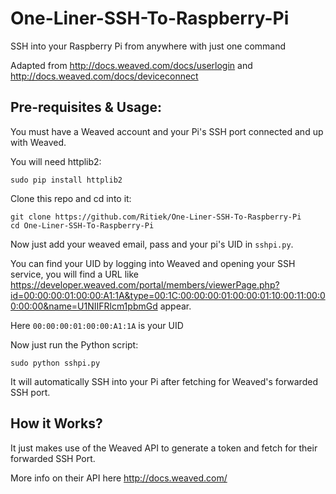 # One-Liner-SSH-To-Raspberry-Pi

SSH into your Raspberry Pi from anywhere with just one command

Adapted from http://docs.weaved.com/docs/userlogin and http://docs.weaved.com/docs/deviceconnect

## Pre-requisites & Usage:

You must have a Weaved account and your Pi's SSH port connected and up with Weaved.

You will need httplib2:

`sudo pip install httplib2`

Clone this repo and cd into it:

```
git clone https://github.com/Ritiek/One-Liner-SSH-To-Raspberry-Pi
cd One-Liner-SSH-To-Raspberry-Pi
```

Now just add your weaved email, pass and your pi's UID in `sshpi.py`.

You can find your UID by logging into Weaved and opening your SSH service, you will find a URL like https://developer.weaved.com/portal/members/viewerPage.php?id=00:00:00:01:00:00:A1:1A&type=00:1C:00:00:00:01:00:00:01:10:00:11:00:00:00:00&name=U1NIIFRlcm1pbmGd appear.

Here `00:00:00:01:00:00:A1:1A` is your UID

Now just run the Python script:

`sudo python sshpi.py`

It will automatically SSH into your Pi after fetching for Weaved's forwarded SSH port.

## How it Works?

It just makes use of the Weaved API to generate a token and fetch for their forwarded SSH Port.

More info on their API here http://docs.weaved.com/

